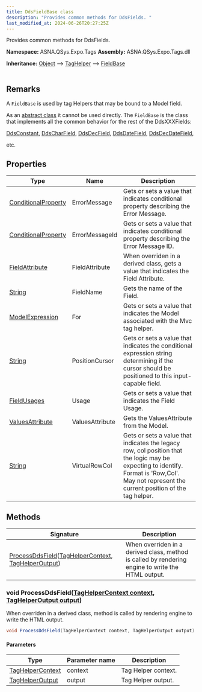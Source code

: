 ```yaml
---
title: DdsFieldBase class
description: "Provides common methods for DdsFields. "
last_modified_at: 2024-06-26T20:27:25Z
---
```


Provides common methods for DdsFields.

**Namespace:** ASNA.QSys.Expo.Tags
**Assembly:** ASNA.QSys.Expo.Tags.dll

**Inheritance:** [Object](https://docs.microsoft.com/en-us/dotnet/api/system.object) --> [TagHelper](https://learn.microsoft.com/en-us/dotnet/api/microsoft.aspnetcore.razor.taghelpers.taghelper?view=aspnetcore-8.0) --> [FieldBase](/reference/expo/qsys-expo-tags/field-base.html)
<br>
<br>

## Remarks

A `FieldBase` is used by tag Helpers that may be bound to a Model field.

As an [abstract class](https://docs.microsoft.com/en-us/dotnet/csharp/programming-guide/classes-and-structs/abstract-and-sealed-classes-and-class-members) it cannot be used directly. The `FieldBase` is the class that implements all the common behavior for the rest of the DdsXXXFields: 

[DdsConstant](/reference/expo/qsys-expo-tags/dds-constant-tag-helper.html),
[DdsCharField](/reference/expo/qsys-expo-tags/dds-char-field-tag-helper.html),
[DdsDecField](/reference/expo/qsys-expo-tags/dds-dec-field-tag-helper.html),
[DdsDateField](/reference/expo/qsys-expo-tags/dds-date-field-tag-helper.html),
[DdsDecDateField](/reference/expo/qsys-expo-tags/dds-dec-date-field-tag-helper.html), 

etc.


## Properties

| Type | Name | Description
| --- | --- | --- 
| [ConditionalProperty](/reference/expo/qsys-expo-model/conditional-property.html) | ErrorMessage | Gets or sets a value that indicates conditional property describing the Error Message.  |
| [ConditionalProperty](/reference/expo/qsys-expo-model/conditional-property.html) | ErrorMessageId | Gets or sets a value that indicates conditional property describing the Error Message ID.  |
| [FieldAttribute](/reference/expo/qsys-expo-model/field-attribute.html) | FieldAttribute | When overriden in a derived class, gets a value that indicates the Field Attribute. |
| [String](https://learn.microsoft.com/en-us/dotnet/api/system.string?view=net-8.0) | FieldName | Gets the name of the Field. |
| [ModelExpression](https://docs.microsoft.com/en-us/dotnet/api/microsoft.aspnetcore.mvc.viewfeatures.modelexpression) | For | Gets or sets a value that indicates the Model associated with the Mvc tag helper. |
| [String](https://learn.microsoft.com/en-us/dotnet/api/system.string?view=net-8.0) | PositionCursor | Gets or sets a value that indicates the conditional expression string determining if the cursor should be positioned to this input-capable field. |
| [FieldUsages](/reference/expo/qsys-expo-model/field-usages.html) | Usage | Gets or sets a value that indicates the Field Usage. |
| [ValuesAttribute](/reference/expo/qsys-expo-model/values-attribute.html) | ValuesAttribute | Gets the ValuesAttribute from the Model. |
| [String](https://learn.microsoft.com/en-us/dotnet/api/system.string?view=net-8.0) | VirtualRowCol | Gets or sets a value that indicates the legacy row, col position that the logic may be expecting to identify. Format is 'Row,Col'. May not represent the current position of the tag helper. |

## Methods

| Signature | Description |
| --- | --- |
| [ProcessDdsField](#void-processddsfieldtaghelpercontext-context-taghelperoutput-output)([TagHelperContext](https://learn.microsoft.com/en-us/dotnet/api/microsoft.aspnetcore.razor.taghelpers.taghelpercontext?view=aspnetcore-8.0), [TagHelperOutput](https://learn.microsoft.com/en-us/dotnet/api/microsoft.aspnetcore.razor.taghelpers.taghelperoutput?view=aspnetcore-8.0)) | When overriden in a derived class, method is called by rendering engine to write the HTML output.  

### void ProcessDdsField([TagHelperContext context](https://learn.microsoft.com/en-us/dotnet/api/microsoft.aspnetcore.razor.taghelpers.taghelpercontext?view=aspnetcore-8.0), [TagHelperOutput output](https://learn.microsoft.com/en-us/dotnet/api/microsoft.aspnetcore.razor.taghelpers.taghelperoutput?view=aspnetcore-8.0))

When overriden in a derived class, method is called by rendering engine to write the HTML output.  

```cs
void ProcessDdsField(TagHelperContext context, TagHelperOutput output)
```

#### Parameters

| Type | Parameter name | Description
| --- | --- | ---
| [TagHelperContext](https://learn.microsoft.com/en-us/dotnet/api/microsoft.aspnetcore.razor.taghelpers.taghelpercontext?view=aspnetcore-8.0) | context | Tag Helper context.
| [TagHelperOutput](https://learn.microsoft.com/en-us/dotnet/api/microsoft.aspnetcore.razor.taghelpers.taghelperoutput?view=aspnetcore-8.0) | output | Tag Helper output.

